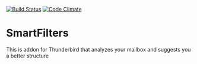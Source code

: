 [![Build Status](https://travis-ci.org/gark87/SmartFilters.png?branch=travis-ci)](https://travis-ci.org/gark87/SmartFilters)
[![Code Climate](https://codeclimate.com/github/gark87/SmartFilters.png)](https://codeclimate.com/github/gark87/SmartFilters)

# SmartFilters
This is addon for Thunderbird that analyzes your mailbox and suggests you a better structure
